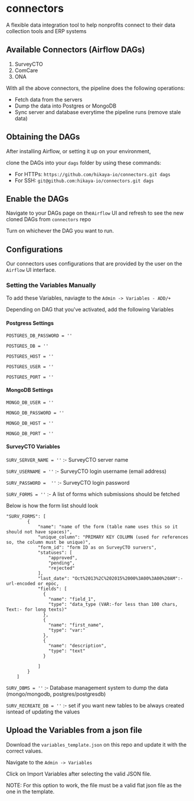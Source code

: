 # connectors
A flexible data integration tool to help nonprofits connect to their data collection tools and ERP systems

## Available Connectors (Airflow DAGs)
1. SurveyCTO
2. ComCare
3. ONA

With all the above connectors, the pipeline does the following operations:
- Fetch data from the servers
- Dump the data into Postgres or MongoDB
- Sync server and database everytime the pipeline runs (remove stale data)

## Obtaining the DAGs
After installing Airflow, or setting it up on your environment, 

clone the DAGs into your `dags` folder by using these commands:

- For HTTPs: `https://github.com/hikaya-io/connectors.git dags`
- For SSH: `git@github.com:hikaya-io/connectors.git dags`

## Enable the DAGs
Navigate to your DAGs page on the`Airflow` UI and refresh to see the new cloned DAGs from `connectors` repo

Turn on whichever the DAG you want to run.

## Configurations
Our connectors uses configurations that are provided by the user on the `Airflow` UI interface.

### Setting the Variables Manually
To add these Variables, naviagte to the `Admin -> Variables - ADD/+`

Depending on DAG that you've activated, add the following Variables



#### Postgress Settings
`POSTGRES_DB_PASSWORD = ''` 

`POSTGRES_DB = ''`

`POSTGRES_HOST = ''`

`POSTGRES_USER = ''`

`POSTGRES_PORT = ''`

####  MongoDB Settings
`MONGO_DB_USER = ''`

`MONGO_DB_PASSWORD = ''`

`MONGO_DB_HOST = ''`

`MONGO_DB_PORT = ''`

#### SurveyCTO Variables #
`SURV_SERVER_NAME = ''` :- SurveyCTO server name

`SURV_USERNAME = ''` :- SurveyCTO login username (email address)

`SURV_PASSWORD =  ''` :- SurveyCTO login password

`SURV_FORMS = ''` :-  A list of forms which submissions should be fetched

Below is how the form list should look
````
"SURV_FORMS": [
        {
            "name": "name of the form (table name uses this so it should not have spaces)",
            "unique_column": "PRIMARY KEY COLUMN (used for references so, the column must be unique)",
            "form_id": "form ID as on SurveyCTO survers",
            "statuses": [
                "approved",
                "pending",
                "rejected"
            ],
            "last_date": "Oct%2013%2C%202015%2000%3A00%3A00%20AM":- url-encoded or epoc,
            "fields": [
              {
                "name": "field_1",
                "type": "data_type (VAR:-for less than 100 chars, Text:- for long texts)"
              },
              {
                "name": "first_name",
                "type": "var:"
              },
              {
                "name": "description",
                "type": "text"
              }
    
            ]
        }
	]
````
`SURV_DBMS = ''` :- Database management system to dump the data (mongo/mongodb, postgres/postgresdb)

`SURV_RECREATE_DB = ''` :- set if you want new tables to be always created isntead of updating the values

## Upload the Variables from a json file
Download the `variables_template.json` on this repo and update it with the correct values.

Navigate to the `Admin -> Variables`

Click on Import Variables after selecting the valid JSON file.

NOTE: For this option to work, the file must be a valid flat json file as the one in the template.